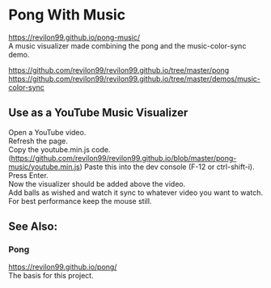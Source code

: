 # Pong With Music
https://revilon99.github.io/pong-music/  
A music visualizer made combining the pong and the music-color-sync demo.  
  
https://github.com/revilon99/revilon99.github.io/tree/master/pong  
https://github.com/revilon99/revilon99.github.io/tree/master/demos/music-color-sync  

## Use as a YouTube Music Visualizer
Open a YouTube video.  
Refresh the page.  
Copy the youtube.min.js code. (https://github.com/revilon99/revilon99.github.io/blob/master/pong-music/youtube.min.js)
Paste this into the dev console (F-12 or ctrl-shift-i).  
Press Enter.  
Now the visualizer should be added above the video.  
Add balls as wished and watch it sync to whatever video you want to watch.  
For best performance keep the mouse still.  

## See Also:
### Pong
https://revilon99.github.io/pong/  
The basis for this project.
